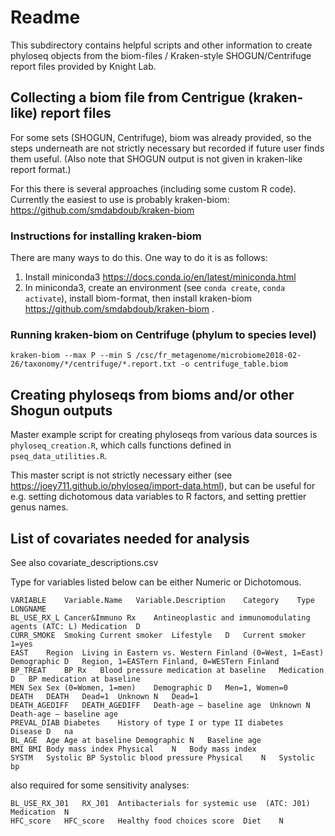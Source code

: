 # Readme

This subdirectory contains helpful scripts and other information  to create phyloseq objects from the biom-files / Kraken-style SHOGUN/Centrifuge report files provided by Knight Lab.

## Collecting a biom file from Centrigue (kraken-like) report files

For some sets (SHOGUN, Centrifuge), biom was already provided, so the steps underneath are not strictly necessary but recorded if future user finds them useful. (Also note that SHOGUN output is not given in kraken-like report format.)

For this there is several approaches (including some custom R code). Currently the easiest to use is probably kraken-biom: https://github.com/smdabdoub/kraken-biom

### Instructions for installing kraken-biom

There are many ways to do this. One way to do it is as follows:

1. Install miniconda3 https://docs.conda.io/en/latest/miniconda.html
2. In miniconda3, create an environment (see `conda create`, `conda activate`), install biom-format, then install kraken-biom https://github.com/smdabdoub/kraken-biom .

### Running kraken-biom on Centrifuge (phylum to species level)

`kraken-biom --max P --min S /csc/fr_metagenome/microbiome2018-02-26/taxonomy/*/centrifuge/*.report.txt -o centrifuge_table.biom`

## Creating phyloseqs from bioms and/or other Shogun outputs

Master example script for creating phyloseqs from various data sources is `phyloseq_creation.R`,
which calls functions defined in `pseq_data_utilities.R`.

This master script is not strictly necessary either (see https://joey711.github.io/phyloseq/import-data.html), but can be useful for e.g. setting dichotomous data variables to R factors, and setting prettier genus names.

## List of covariates needed for analysis

See also covariate_descriptions.csv

Type for variables listed below can be either Numeric or Dichotomous.

```
VARIABLE    Variable.Name   Variable.Description    Category    Type    LONGNAME
BL_USE_RX_L Cancer&Immuno Rx    Antineoplastic and immunomodulating agents (ATC: L) Medication  D   
CURR_SMOKE  Smoking Current smoker  Lifestyle   D   Current smoker 1=yes
EAST    Region  Living in Eastern vs. Western Finland (0=West, 1=East)  Demographic D   Region, 1=EASTern Finland, 0=WESTern Finland
BP_TREAT    BP Rx   Blood pressure medication at baseline   Medication  D   BP medication at baseline
MEN Sex Sex (0=Women, 1=men)    Demographic D   Men=1, Women=0
DEATH   DEATH   Dead=1  Unknown N   Dead=1
DEATH_AGEDIFF   DEATH_AGEDIFF   Death-age – baseline age  Unknown N   Death-age – baseline age
PREVAL_DIAB Diabetes    History of type I or type II diabetes   Disease D   na
BL_AGE  Age Age at baseline Demographic N   Baseline age
BMI BMI Body mass index Physical    N   Body mass index
SYSTM   Systolic BP Systolic blood pressure Physical    N   Systolic bp
```

also required for some sensitivity analyses:
```
BL_USE_RX_J01   RX_J01  Antibacterials for systemic use  (ATC: J01) Medication  N
HFC_score   HFC_score   Healthy food choices score  Diet    N
```